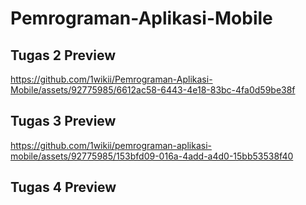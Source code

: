 # Pemrograman-Aplikasi-Mobile

## Tugas 2 Preview


https://github.com/1wikii/Pemrograman-Aplikasi-Mobile/assets/92775985/6612ac58-6443-4e18-83bc-4fa0d59be38f


## Tugas 3 Preview


https://github.com/1wikii/pemrograman-aplikasi-mobile/assets/92775985/153bfd09-016a-4add-a4d0-15bb53538f40


## Tugas 4 Preview

